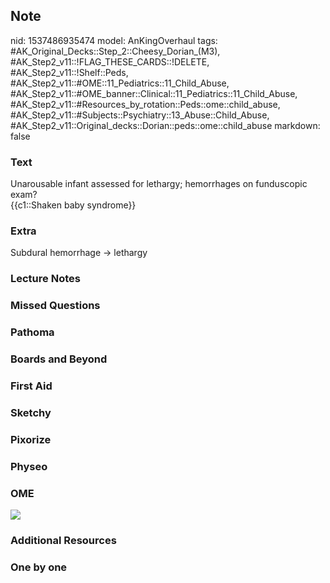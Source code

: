 ## Note
nid: 1537486935474
model: AnKingOverhaul
tags: #AK_Original_Decks::Step_2::Cheesy_Dorian_(M3), #AK_Step2_v11::!FLAG_THESE_CARDS::!DELETE, #AK_Step2_v11::!Shelf::Peds, #AK_Step2_v11::#OME::11_Pediatrics::11_Child_Abuse, #AK_Step2_v11::#OME_banner::Clinical::11_Pediatrics::11_Child_Abuse, #AK_Step2_v11::#Resources_by_rotation::Peds::ome::child_abuse, #AK_Step2_v11::#Subjects::Psychiatry::13_Abuse::Child_Abuse, #AK_Step2_v11::Original_decks::Dorian::peds::ome::child_abuse
markdown: false

### Text
<div>
  Unarousable infant assessed for lethargy; hemorrhages on
  funduscopic exam?
</div>
<div>
  <div>
    {{c1::Shaken baby syndrome}}
  </div>
</div>

### Extra
Subdural hemorrhage → lethargy

### Lecture Notes


### Missed Questions


### Pathoma


### Boards and Beyond


### First Aid


### Sketchy


### Pixorize


### Physeo


### OME
<div class="ome-widget">
  <a href=
  "https://onlinemeded.org/spa/pediatrics/child-abuse/acquire?ref=anki">
  <img src="_OME_AnkiFlashcards_Lesson_2.png"></a>
</div>

### Additional Resources


### One by one

